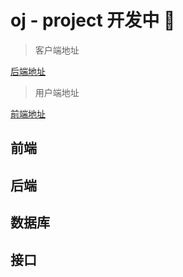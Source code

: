 # oj - project 开发中 :tada:

> 客户端地址

[后端地址](https://github.com/Alanyaeer/oj-project-server)

> 用户端地址

[前端地址](https://github.com/Alanyaeer/oj-project-client)

## 前端





## 后端







## 数据库





## 接口

